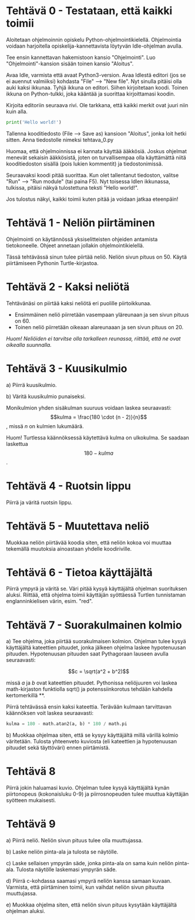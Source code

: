 # Tehtävä 0 - Testataan, että kaikki toimii

Aloitetaan ohjelmoinnin opiskelu Python-ohjelmointikielellä. Ohjelmointia voidaan harjoitella opiskelija-kannettavista löytyvän Idle-ohjelman avulla.

Tee ensin kannettavan hakemistoon kansio "Ohjelmointi". Luo "Ohjelmointi"-kansion sisään toinen kansio "Aloitus".

Avaa Idle, varmista että avaat Python3-version. Avaa Idlestä editori (jos se ei auennut valmiiksi) kohdasta "File" --> "New file". Nyt sinulla pitäisi olla auki kaksi ikkunaa. Tyhjä ikkuna on editori. Siihen kirjoitetaan koodi. Toinen ikkuna on Python-tulkki, joka kääntää ja suorittaa kirjoittamasi koodin.

Kirjoita editoriin seuraava rivi. Ole tarkkana, että kaikki merkit ovat juuri niin kuin alla.

```python
print('Hello world!')
```

Tallenna kooditiedosto (File --> Save as) kansioon "Aloitus", jonka loit hetki sitten. Anna tiedostolle nimeksi tehtava_0.py

Huomaa, että ohjelmoinnissa ei kannata käyttää ääkkösiä. Joskus ohjelmat menevät sekaisin ääkkösistä, joten on turvallisempaa olla käyttämättä niitä kooditiedoston sisällä (pois lukien kommentit) ja tiedostonimissä.

Seuraavaksi koodi pitää suorittaa. Kun olet tallentanut tiedoston, valitse "Run" --> "Run module" (tai paina F5). Nyt toisessa Idlen ikkunassa, tulkissa, pitäisi näkyä tulostettuna teksti "Hello world!".

Jos tulostus näkyi, kaikki toimii kuten pitää ja voidaan jatkaa eteenpäin!

# Tehtävä 1 - Neliön piirtäminen

Ohjelmointi on käytännössä yksiselitteisten ohjeiden antamista tietokoneelle. Ohjeet annetaan jollakin ohjelmointikielellä.

Tässä tehtävässä sinun tulee piirtää neliö. Neliön sivun pituus on 50. Käytä piirtämiseen Pythonin Turtle-kirjastoa.

# Tehtävä 2 - Kaksi neliötä

Tehtävänäsi on piirtää kaksi neliötä eri puolille piirtoikkunaa. 

- Ensimmäinen neliö piirretään vasempaan yläreunaan ja sen sivun pituus on 60. 
- Toinen neliö piirretään oikeaan alareunaaan ja sen sivun pituus on 20. 

*Huom! Neliöiden ei tarvitse olla tarkalleen reunassa, riittää, että ne ovat oikealla suunnalla.*

# Tehtävä 3 - Kuusikulmio

a) Piirrä kuusikulmio.

b) Väritä kuusikulmio punaiseksi.

Monikulmion yhden sisäkulman suuruus voidaan laskea seuraavasti: $$kulma = \frac{180 \cdot (n - 2)}{n}$$, missä $n$ on kulmien lukumäärä.

Huom! Turtlessa käännöksessä käytettävä kulma on ulkokulma. Se saadaan laskettua $$180 - kulma$$.

# Tehtävä 4 - Ruotsin lippu

Piirrä ja väritä ruotsin lippu.

# Tehtävä 5 - Muutettava neliö

Muokkaa neliön piirtävää koodia siten, että neliön kokoa voi muuttaa tekemällä muutoksia ainoastaan yhdelle koodiriville.

# Tehtävä 6 - Tietoa käyttäjältä

Piirrä ympyrä ja väritä se. Väri pitää kysyä käyttäjältä ohjelman suorituksen aluksi. Riittää, että ohjelma toimii käyttäjän syöttäessä Turtlen tunnistaman englanninkielisen värin, esim. "red".

# Tehtävä 7 - Suorakulmainen kolmio

a) Tee ohjelma, joka piirtää suorakulmaisen kolmion. Ohjelman tulee kysyä käyttäjältä kateettien pituudet, jonka jälkeen ohjelma laskee hypotenuusan pituuden. Hypotenuusan pituuden saat Pythagoraan lauseen avulla seuraavasti:

$$c = \sqrt(a^2 + b^2)$$

missä $a$ ja $b$ ovat kateettien pituudet. Pythonissa neliöjuuren voi laskea math-kirjaston funktiolla sqrt() ja potenssiinkorotus tehdään kahdella kertomerkillä **.

Piirrä tehtävässä ensin kaksi kateettia. Terävään kulmaan tarvittavan käännöksen voit laskea seuraavasti:

```python
kulma = 180 - math.atan2(a, b) * 180 / math.pi
```

b) Muokkaa ohjelmaa siten, että se kysyy käyttäjältä millä värillä kolmio väritetään. Tulosta yhteenveto kuviosta (eli kateettien ja hypotenuusan pituudet sekä täyttöväri) ennen piirtämistä.


# Tehtävä 8

Piirrä jokin haluamasi kuvio. Ohjelman tulee kysyä käyttäjältä kynän piirtonopeus (kokonaisluku 0-9) ja piirrosnopeuden tulee muuttua käyttäjän syötteen mukaisesti.

# Tehtävä 9

a) Piirrä neliö. Neliön sivun pituus tulee olla muuttujassa.

b) Laske neliön pinta-ala ja tulosta se näytölle.

c) Laske sellaisen ympyrän säde, jonka pinta-ala on sama kuin neliön pinta-ala. Tulosta näytölle laskemasi ympyrän säde.

d) Piirrä c-kohdassa saamasi ympyrä neliön kanssa samaan kuvaan. Varmista, että piirtäminen toimii, kun vaihdat neliön sivun pituutta muuttujassa.

e) Muokkaa ohjelma siten, että neliön sivun pituus kysytään käyttäjältä ohjelman aluksi.